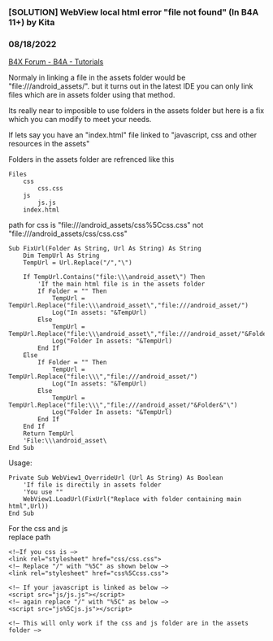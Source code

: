 ### [SOLUTION] WebView local html error "file not found" (In B4A 11+) by Kita
### 08/18/2022
[B4X Forum - B4A - Tutorials](https://www.b4x.com/android/forum/threads/142410/)

Normaly in linking a file in the assets folder would be "file:///android\_assets/<file path in assets folder>". but it turns out in the latest IDE you can only link files which are in assets folder using that method.  
  
Its really near to imposible to use folders in the assets folder but here is a fix which you can modify to meet your needs.  
  
If lets say you have an "index.html" file linked to "javascript, css and other resources in the assets"  
  
Folders in the assets folder are refrenced like this  

```B4X
Files  
    css  
        css.css  
    js  
        js.js  
    index.html
```

  
path for css is "file:///android\_assets/css%5Ccss.css" not "file:///android\_assets/css/css.css"  
  

```B4X
Sub FixUrl(Folder As String, Url As String) As String  
    Dim TempUrl As String  
    TempUrl = Url.Replace("/","\")  
      
    If TempUrl.Contains("file:\\\android_asset\") Then  
        'If the main html file is in the assets folder  
        If Folder = "" Then  
            TempUrl = TempUrl.Replace("file:\\\android_asset\","file:///android_asset/")  
            Log("In assets: "&TempUrl)  
        Else  
            TempUrl = TempUrl.Replace("file:\\\android_asset\","file:///android_asset/"&Folder&"\")  
            Log("Folder In assets: "&TempUrl)  
        End If  
    Else  
        If Folder = "" Then  
            TempUrl = TempUrl.Replace("file:\\\","file:///android_asset/")  
            Log("In assets: "&TempUrl)  
        Else  
            TempUrl = TempUrl.Replace("file:\\\","file:///android_asset/"&Folder&"\")  
            Log("Folder In assets: "&TempUrl)  
        End If  
    End If  
    Return TempUrl  
    'File:\\\android_asset\  
End Sub
```

  
  
Usage:  
  

```B4X
Private Sub WebView1_OverrideUrl (Url As String) As Boolean  
    'If file is directily in assets folder  
    'You use ""  
    WebView1.LoadUrl(FixUrl("Replace with folder containing main html",Url))  
End Sub
```

  
  
For the css and js  
replace path   

```B4X
<!–If you css is –>  
<link rel="stylesheet" href="css/css.css">  
<!– Replace "/" with "%5C" as shown below –>  
<link rel="stylesheet" href="css%5Ccss.css">  
  
<!– If your javascript is linked as below –>  
<script src="js/js.js"></script>  
<!– again replace "/" with "%5C" as below –>  
<script src="js%5Cjs.js"></script>  
  
<!– This will only work if the css and js folder are in the assets folder –>
```